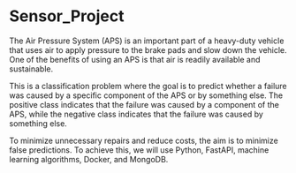 # Sensor_Project
The Air Pressure System (APS) is an important part of a heavy-duty vehicle that uses air to apply pressure to the brake pads and slow down the vehicle. One of the benefits of using an APS is that air is readily available and sustainable.

This is a classification problem where the goal is to predict whether a failure was caused by a specific component of the APS or by something else. The positive class indicates that the failure was caused by a component of the APS, while the negative class indicates that the failure was caused by something else.

To minimize unnecessary repairs and reduce costs, the aim is to minimize false predictions. To achieve this, we will use Python, FastAPI, machine learning algorithms, Docker, and MongoDB.
